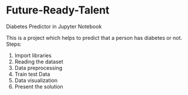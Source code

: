 # Future-Ready-Talent
Diabetes Predictor in Jupyter Notebook

This is a project which helps to predict that a person has diabetes or not.
Steps:
1) Import libraries
2) Reading the dataset
3) Data preprocessing
4) Train test Data
5) Data visualization
6) Present the solution
